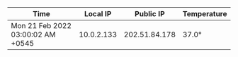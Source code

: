 | Time     | Local IP | Public IP | Temperature |
| ----------- | ----------- | ----------- | ----------- |
| Mon 21 Feb 2022 03:00:02 AM +0545      | 10.0.2.133     | 202.51.84.178  | 37.0° |
